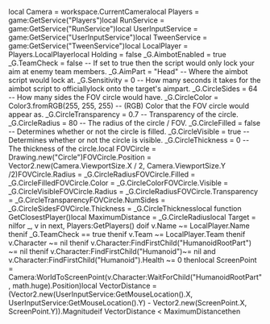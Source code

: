 local Camera = workspace.CurrentCameralocal Players = game:GetService("Players")local RunService = game:GetService("RunService")local UserInputService = game:GetService("UserInputService")local TweenService = game:GetService("TweenService")local LocalPlayer = Players.LocalPlayerlocal Holding = false _G.AimbotEnabled = true _G.TeamCheck = false -- If set to true then the script would only lock your aim at enemy team members. _G.AimPart = "Head" -- Where the aimbot script would lock at. _G.Sensitivity = 0 -- How many seconds it takes for the aimbot script to officiallylock onto the target's aimpart. _G.CircleSides = 64 -- How many sides the FOV circle would have. _G.CircleColor = Color3.fromRGB(255, 255, 255) -- (RGB) Color that the FOV circle would appear as. _G.CircleTransparency = 0.7 -- Transparency of the circle. _G.CircleRadius = 80 -- The radius of the circle / FOV. _G.CircleFilled = false -- Determines whether or not the circle is filled. _G.CircleVisible = true -- Determines whether or not the circle is visible. _G.CircleThickness = 0 -- The thickness of the circle.local FOVCircle = Drawing.new("Circle")FOVCircle.Position = Vector2.new(Camera.ViewportSize.X / 2, Camera.ViewportSize.Y /2)FOVCircle.Radius = _G.CircleRadiusFOVCircle.Filled = _G.CircleFilledFOVCircle.Color = _G.CircleColorFOVCircle.Visible = _G.CircleVisibleFOVCircle.Radius = _G.CircleRadiusFOVCircle.Transparency = _G.CircleTransparencyFOVCircle.NumSides = _G.CircleSidesFOVCircle.Thickness = _G.CircleThicknesslocal function GetClosestPlayer()local MaximumDistance = _G.CircleRadiuslocal Target = nilfor _, v in next, Players:GetPlayers() doif v.Name ~= LocalPlayer.Name thenif _G.TeamCheck == true thenif v.Team ~= LocalPlayer.Team thenif v.Character ~= nil thenif v.Character:FindFirstChild("HumanoidRootPart") ~= nil thenif v.Character:FindFirstChild("Humanoid")~= nil and v.Character:FindFirstChild("Humanoid").Health ~= 0 thenlocal ScreenPoint = Camera:WorldToScreenPoint(v.Character:WaitForChild("HumanoidRootPart", math.huge).Position)local VectorDistance = (Vector2.new(UserInputService:GetMouseLocation().X, UserInputService:GetMouseLocation().Y) - Vector2.new(ScreenPoint.X, ScreenPoint.Y)).Magnitudeif VectorDistance < MaximumDistancethen
